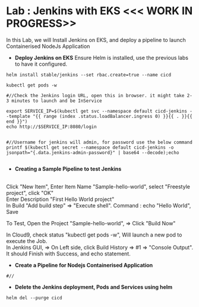 # Lab : Jenkins with EKS <<< WORK IN PROGRESS>>

In this Lab, we will Install Jenkins on EKS, and deploy a pipeline to launch Containerised NodeJs Application

* **Deploy Jenkins on EKS**
Ensure Helm is installed, use the previous labs to have it configured. 

```
helm install stable/jenkins --set rbac.create=true --name cicd

kubectl get pods -w

#//Check the Jenkins login URL, open this in browser. it might take 2-3 minutes to launch and be InService

export SERVICE_IP=$(kubectl get svc --namespace default cicd-jenkins --template "{{ range (index .status.loadBalancer.ingress 0) }}{{ . }}{{ end }}")
echo http://$SERVICE_IP:8080/login


#//Username for jenkins will admin, for password use the below command
printf $(kubectl get secret --namespace default cicd-jenkins -o jsonpath="{.data.jenkins-admin-password}" | base64 --decode);echo


```


* **Creating a Sample Pipeline to test Jenkins**
</br>
Click "New Item", Enter Item Name "Sample-hello-world", select "Freestyle project", click "OK"</br>
Enter Description "First Hello World project"</br>
In Build "Add build step" => "Execute shell". Command : echo "Hello World", Save</br>

To Test, Open the Project "Sample-hello-world", => Click "Build Now"</br>

In Cloud9, check status "kubectl get pods -w", Will launch a new pod to execute the Job.</br>
In Jenkins GUI, => On Left side, click Build History => #1 => "Console Output". It should Finish with Success, and echo statement.




* **Create a Pipeline for Nodejs Containerised Application**

```
#//

```


* **Delete the Jenkins deployment, Pods and Services using helm**

```
helm del --purge cicd

```



